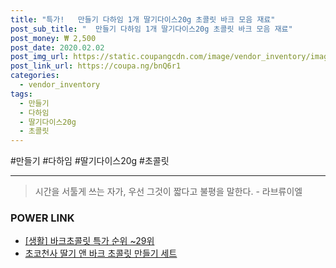 ```yaml
--- 
title: "특가!   만들기 다하임 1개 딸기다이스20g 초콜릿 바크 모음 재료" 
post_sub_title: "  만들기 다하임 1개 딸기다이스20g 초콜릿 바크 모음 재료" 
post_money: ₩ 2,500 
post_date: 2020.02.02 
post_img_url: https://static.coupangcdn.com/image/vendor_inventory/images/2019/02/01/14/7/b3517af2-e6e0-4c5d-9ff5-c684baadc3e3.jpg 
post_link_url: https://coupa.ng/bnQ6r1 
categories: 
  - vendor_inventory 
tags: 
  - 만들기 
  - 다하임 
  - 딸기다이스20g 
  - 초콜릿 
--- 
```

  #만들기 #다하임 #딸기다이스20g #초콜릿 
<hr> 

> 시간을 서툴게 쓰는 자가, 우선 그것이 짧다고 불평을 말한다. - 라브류이엘 


### POWER LINK

* <a href="https://blog.naver.com/sakai111/221793132303" target="_blank"> [생활] 바크초콜릿 특가 순위 ~29위</a>
* <a href="https://blog.naver.com/santokki14/221786400663" target="_blank">초코천사 딸기 앤 바크 초콜릿 만들기 세트</a>
